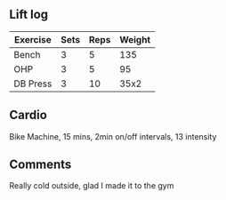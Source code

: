 ## Lift log
| Exercise | Sets | Reps | Weight |
|----------|------|------|--------|
| Bench    |  3   |  5   |  135   |
| OHP      |  3   |  5   |   95   |
| DB Press |  3   |  10  |  35x2  |

## Cardio
Bike Machine, 15 mins, 2min on/off intervals, 13 intensity

## Comments
Really cold outside, glad I made it to the gym
